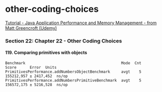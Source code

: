 # other-coding-choices
[Tutorial - Java Application Performance and Memory Management - from Matt Greencroft (Udemy)](../README.md)

### Section 22: Chapter 22 - Other Coding Choices

#### 119. Comparing primitives with objects
```
Benchmark                                           Mode  Cnt       Score      Error  Units
PrimitivesPerformance.addNumbersObjectBenchmark     avgt    5  155212,957 ± 2417,452  ns/op
PrimitivesPerformance.addNumbersPrimitiveBenchmark  avgt    5  156572,175 ± 5216,528  ns/op
```
